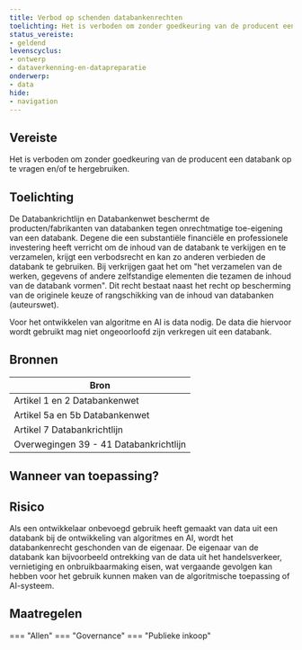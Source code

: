 ```yaml
---
title: Verbod op schenden databankenrechten
toelichting: Het is verboden om zonder goedkeuring van de producent een databanken op te vragen en/of te hergebruiken.
status_vereiste:
- geldend
levenscyclus:
- ontwerp
- dataverkenning-en-datapreparatie
onderwerp:
- data
hide:
- navigation
---
```


<!-- tags -->
## Vereiste

Het is verboden om zonder goedkeuring van de producent een databank op te vragen en/of te hergebruiken.

## Toelichting

De Databankrichtlijn en Databankenwet beschermt de producten/fabrikanten van databanken tegen onrechtmatige toe-eigening van een databank.
Degene die een substantiële financiële en professionele investering heeft verricht om de inhoud van de databank te verkijgen en te verzamelen, krijgt een verbodsrecht en kan zo anderen verbieden de databank te gebruiken.
Bij verkrijgen gaat het om "het verzamelen van de werken, gegevens of andere zelfstandige elementen die tezamen de inhoud van de databank vormen".
Dit recht bestaat naast het recht op bescherming van de originele keuze of rangschikking van de inhoud van databanken (auteurswet).
 

Voor het ontwikkelen van algoritme en AI is data nodig.
De data die hiervoor wordt gebruikt mag niet ongeoorloofd zijn verkregen uit een databank.


## Bronnen

| Bron                        |
|-----------------------------|
|Artikel 1 en 2 Databankenwet|
|Artikel 5a en 5b Databankenwet|
|Artikel 7 Databankrichtlijn|
|Overwegingen 39 - 41 Databankrichtlijn|

## Wanneer van toepassing?


## Risico

Als een ontwikkelaar onbevoegd gebruik heeft gemaakt van data uit een databank bij de ontwikkeling van algoritmes en AI, wordt het databankenrecht geschonden van de eigenaar.
 De eigenaar van de databank kan bijvoorbeeld ontrekking van de data uit het handelsverkeer, vernietiging en onbruikbaarmaking  eisen, wat vergaande gevolgen kan hebben voor het gebruik kunnen maken van de algoritmische toepassing of AI-systeem.
 

## Maatregelen

=== "Allen"
	<!-- list_maatregelen vereiste/databankenwet -->
=== "Governance"
	<!-- list_maatregelen vereiste/databankenwet onderwerp/governance -->
=== "Publieke inkoop"
	<!-- list_maatregelen vereiste/databankenwet onderwerp/publieke-inkoop -->
